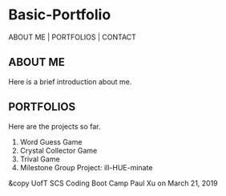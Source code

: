 # Basic-Portfolio

ABOUT ME | PORTFOLIOS | CONTACT

## ABOUT ME

Here is a brief introduction about me. 

## PORTFOLIOS

Here are the projects so far. 

  1. Word Guess Game
  2. Crystal Collector Game
  3. Trival Game
  4. Milestone Group Project: ill-HUE-minate
  
  



&copy UofT SCS Coding Boot Camp Paul Xu on March 21, 2019
